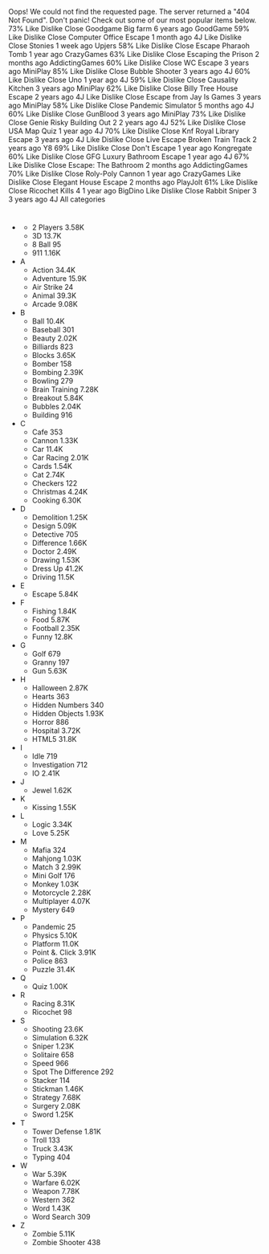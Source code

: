 Oops! We could not find the requested page. The server returned a "404 Not Found". Don't panic! Check out some of our most popular items below. 73% Like Dislike Close Goodgame Big farm 6 years ago GoodGame 59% Like Dislike Close Computer Office Escape 1 month ago 4J Like Dislike Close Stonies 1 week ago Upjers 58% Like Dislike Close Escape Pharaoh Tomb 1 year ago CrazyGames 63% Like Dislike Close Escaping the Prison 2 months ago AddictingGames 60% Like Dislike Close WC Escape 3 years ago MiniPlay 85% Like Dislike Close Bubble Shooter 3 years ago 4J 60% Like Dislike Close Uno 1 year ago 4J 59% Like Dislike Close Causality Kitchen 3 years ago MiniPlay 62% Like Dislike Close Billy Tree House Escape 2 years ago 4J Like Dislike Close Escape from Jay Is Games 3 years ago MiniPlay 58% Like Dislike Close Pandemic Simulator 5 months ago 4J 60% Like Dislike Close GunBlood 3 years ago MiniPlay 73% Like Dislike Close Genie Risky Building Out 2 2 years ago 4J 52% Like Dislike Close USA Map Quiz 1 year ago 4J 70% Like Dislike Close Knf Royal Library Escape 3 years ago 4J Like Dislike Close Live Escape Broken Train Track 2 years ago Y8 69% Like Dislike Close Don't Escape 1 year ago Kongregate 60% Like Dislike Close GFG Luxury Bathroom Escape 1 year ago 4J 67% Like Dislike Close Escape: The Bathroom 2 months ago AddictingGames 70% Like Dislike Close Roly-Poly Cannon 1 year ago CrazyGames Like Dislike Close Elegant House Escape 2 months ago PlayJolt 61% Like Dislike Close Ricochet Kills 4 1 year ago BigDino Like Dislike Close Rabbit Sniper 3 3 years ago 4J All categories

*   #
    *   2 Players 3.58K
    *   3D 13.7K
    *   8 Ball 95
    *   911 1.16K
*   A
    *   Action 34.4K
    *   Adventure 15.9K
    *   Air Strike 24
    *   Animal 39.3K
    *   Arcade 9.08K
*   B
    *   Ball 10.4K
    *   Baseball 301
    *   Beauty 2.02K
    *   Billiards 823
    *   Blocks 3.65K
    *   Bomber 158
    *   Bombing 2.39K
    *   Bowling 279
    *   Brain Training 7.28K
    *   Breakout 5.84K
    *   Bubbles 2.04K
    *   Building 916
*   C
    *   Cafe 353
    *   Cannon 1.33K
    *   Car 11.4K
    *   Car Racing 2.01K
    *   Cards 1.54K
    *   Cat 2.74K
    *   Checkers 122
    *   Christmas 4.24K
    *   Cooking 6.30K
*   D
    *   Demolition 1.25K
    *   Design 5.09K
    *   Detective 705
    *   Difference 1.66K
    *   Doctor 2.49K
    *   Drawing 1.53K
    *   Dress Up 41.2K
    *   Driving 11.5K
*   E
    *   Escape 5.84K
*   F
    *   Fishing 1.84K
    *   Food 5.87K
    *   Football 2.35K
    *   Funny 12.8K
*   G
    *   Golf 679
    *   Granny 197
    *   Gun 5.63K
*   H
    *   Halloween 2.87K
    *   Hearts 363
    *   Hidden Numbers 340
    *   Hidden Objects 1.93K
    *   Horror 886
    *   Hospital 3.72K
    *   HTML5 31.8K
*   I
    *   Idle 719
    *   Investigation 712
    *   IO 2.41K
*   J
    *   Jewel 1.62K
*   K
    *   Kissing 1.55K
*   L
    *   Logic 3.34K
    *   Love 5.25K
*   M
    *   Mafia 324
    *   Mahjong 1.03K
    *   Match 3 2.99K
    *   Mini Golf 176
    *   Monkey 1.03K
    *   Motorcycle 2.28K
    *   Multiplayer 4.07K
    *   Mystery 649
*   P
    *   Pandemic 25
    *   Physics 5.10K
    *   Platform 11.0K
    *   Point &. Click 3.91K
    *   Police 863
    *   Puzzle 31.4K
*   Q
    *   Quiz 1.00K
*   R
    *   Racing 8.31K
    *   Ricochet 98
*   S
    *   Shooting 23.6K
    *   Simulation 6.32K
    *   Sniper 1.23K
    *   Solitaire 658
    *   Speed 966
    *   Spot The Difference 292
    *   Stacker 114
    *   Stickman 1.46K
    *   Strategy 7.68K
    *   Surgery 2.08K
    *   Sword 1.25K
*   T
    *   Tower Defense 1.81K
    *   Troll 133
    *   Truck 3.43K
    *   Typing 404
*   W
    *   War 5.39K
    *   Warfare 6.02K
    *   Weapon 7.78K
    *   Western 362
    *   Word 1.43K
    *   Word Search 309
*   Z
    *   Zombie 5.11K
    *   Zombie Shooter 438